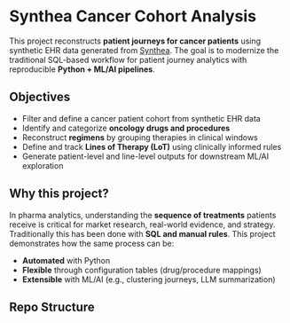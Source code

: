 # Synthea Cancer Cohort Analysis

This project reconstructs **patient journeys for cancer patients** using synthetic EHR data generated from [Synthea](https://synthetichealth.github.io/synthea/). The goal is to modernize the traditional SQL-based workflow for patient journey analytics with reproducible **Python + ML/AI pipelines**.

## Objectives
- Filter and define a cancer patient cohort from synthetic EHR data  
- Identify and categorize **oncology drugs and procedures**  
- Reconstruct **regimens** by grouping therapies in clinical windows  
- Define and track **Lines of Therapy (LoT)** using clinically informed rules  
- Generate patient-level and line-level outputs for downstream ML/AI exploration  

## Why this project?
In pharma analytics, understanding the **sequence of treatments** patients receive is critical for market research, real-world evidence, and strategy. Traditionally this has been done with **SQL and manual rules**. This project demonstrates how the same process can be:
- **Automated** with Python  
- **Flexible** through configuration tables (drug/procedure mappings)  
- **Extensible** with ML/AI (e.g., clustering journeys, LLM summarization)  

## Repo Structure
